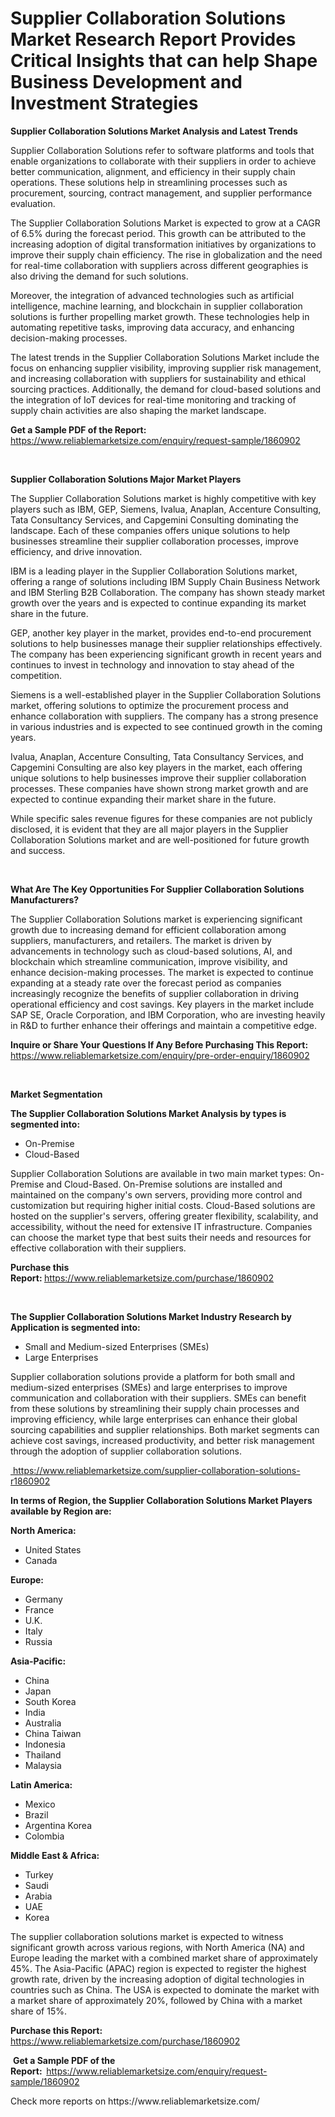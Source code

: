 <p><h1>Supplier Collaboration Solutions Market Research Report Provides Critical Insights that can help Shape Business Development and Investment Strategies</h1></p><p><strong>Supplier Collaboration Solutions Market Analysis and Latest Trends</strong></p>
<p><p>Supplier Collaboration Solutions refer to software platforms and tools that enable organizations to collaborate with their suppliers in order to achieve better communication, alignment, and efficiency in their supply chain operations. These solutions help in streamlining processes such as procurement, sourcing, contract management, and supplier performance evaluation.</p><p>The Supplier Collaboration Solutions Market is expected to grow at a CAGR of 6.5% during the forecast period. This growth can be attributed to the increasing adoption of digital transformation initiatives by organizations to improve their supply chain efficiency. The rise in globalization and the need for real-time collaboration with suppliers across different geographies is also driving the demand for such solutions.</p><p>Moreover, the integration of advanced technologies such as artificial intelligence, machine learning, and blockchain in supplier collaboration solutions is further propelling market growth. These technologies help in automating repetitive tasks, improving data accuracy, and enhancing decision-making processes.</p><p>The latest trends in the Supplier Collaboration Solutions Market include the focus on enhancing supplier visibility, improving supplier risk management, and increasing collaboration with suppliers for sustainability and ethical sourcing practices. Additionally, the demand for cloud-based solutions and the integration of IoT devices for real-time monitoring and tracking of supply chain activities are also shaping the market landscape.</p></p>
<p><strong>Get a Sample PDF of the Report:&nbsp;</strong> <a href="https://www.reliablemarketsize.com/enquiry/request-sample/1860902">https://www.reliablemarketsize.com/enquiry/request-sample/1860902</a></p>
<p>&nbsp;</p>
<p><strong>Supplier Collaboration Solutions Major Market Players</strong></p>
<p><p>The Supplier Collaboration Solutions market is highly competitive with key players such as IBM, GEP, Siemens, Ivalua, Anaplan, Accenture Consulting, Tata Consultancy Services, and Capgemini Consulting dominating the landscape. Each of these companies offers unique solutions to help businesses streamline their supplier collaboration processes, improve efficiency, and drive innovation.</p><p>IBM is a leading player in the Supplier Collaboration Solutions market, offering a range of solutions including IBM Supply Chain Business Network and IBM Sterling B2B Collaboration. The company has shown steady market growth over the years and is expected to continue expanding its market share in the future.</p><p>GEP, another key player in the market, provides end-to-end procurement solutions to help businesses manage their supplier relationships effectively. The company has been experiencing significant growth in recent years and continues to invest in technology and innovation to stay ahead of the competition.</p><p>Siemens is a well-established player in the Supplier Collaboration Solutions market, offering solutions to optimize the procurement process and enhance collaboration with suppliers. The company has a strong presence in various industries and is expected to see continued growth in the coming years.</p><p>Ivalua, Anaplan, Accenture Consulting, Tata Consultancy Services, and Capgemini Consulting are also key players in the market, each offering unique solutions to help businesses improve their supplier collaboration processes. These companies have shown strong market growth and are expected to continue expanding their market share in the future.</p><p>While specific sales revenue figures for these companies are not publicly disclosed, it is evident that they are all major players in the Supplier Collaboration Solutions market and are well-positioned for future growth and success.</p></p>
<p>&nbsp;</p>
<p><strong>What Are The Key Opportunities For Supplier Collaboration Solutions Manufacturers?</strong></p>
<p><p>The Supplier Collaboration Solutions market is experiencing significant growth due to increasing demand for efficient collaboration among suppliers, manufacturers, and retailers. The market is driven by advancements in technology such as cloud-based solutions, AI, and blockchain which streamline communication, improve visibility, and enhance decision-making processes. The market is expected to continue expanding at a steady rate over the forecast period as companies increasingly recognize the benefits of supplier collaboration in driving operational efficiency and cost savings. Key players in the market include SAP SE, Oracle Corporation, and IBM Corporation, who are investing heavily in R&D to further enhance their offerings and maintain a competitive edge.</p></p>
<p><strong>Inquire or Share Your Questions If Any Before Purchasing This Report:</strong> <a href="https://www.reliablemarketsize.com/enquiry/pre-order-enquiry/1860902">https://www.reliablemarketsize.com/enquiry/pre-order-enquiry/1860902</a></p>
<p>&nbsp;</p>
<p><strong>Market Segmentation</strong></p>
<p><strong>The Supplier Collaboration Solutions Market Analysis by types is segmented into:</strong></p>
<p><ul><li>On-Premise</li><li>Cloud-Based</li></ul></p>
<p><p>Supplier Collaboration Solutions are available in two main market types: On-Premise and Cloud-Based. On-Premise solutions are installed and maintained on the company's own servers, providing more control and customization but requiring higher initial costs. Cloud-Based solutions are hosted on the supplier's servers, offering greater flexibility, scalability, and accessibility, without the need for extensive IT infrastructure. Companies can choose the market type that best suits their needs and resources for effective collaboration with their suppliers.</p></p>
<p><strong>Purchase this Report:&nbsp;</strong><a href="https://www.reliablemarketsize.com/purchase/1860902">https://www.reliablemarketsize.com/purchase/1860902</a></p>
<p>&nbsp;</p>
<p><strong>The Supplier Collaboration Solutions Market Industry Research by Application is segmented into:</strong></p>
<p><ul><li>Small and Medium-sized Enterprises (SMEs)</li><li>Large Enterprises</li></ul></p>
<p><p>Supplier collaboration solutions provide a platform for both small and medium-sized enterprises (SMEs) and large enterprises to improve communication and collaboration with their suppliers. SMEs can benefit from these solutions by streamlining their supply chain processes and improving efficiency, while large enterprises can enhance their global sourcing capabilities and supplier relationships. Both market segments can achieve cost savings, increased productivity, and better risk management through the adoption of supplier collaboration solutions.</p></p>
<p><a href="https://www.reliablemarketsize.com/supplier-collaboration-solutions-r1860902">&nbsp;https://www.reliablemarketsize.com/supplier-collaboration-solutions-r1860902</a></p>
<p><strong>In terms of Region, the Supplier Collaboration Solutions Market Players available by Region are:</strong></p>
<p>
    <p> <strong> North America: </strong>
        <ul>
            <li>United States</li>
            <li>Canada</li>
        </ul>
        </p> 
    <p> <strong> Europe: </strong>
        <ul>
            <li>Germany</li>
            <li>France</li>
            <li>U.K.</li>
            <li>Italy</li>
            <li>Russia</li>
        </ul>
        </p> 
    <p> <strong> Asia-Pacific: </strong>
        <ul>
            <li>China</li>
            <li>Japan</li>
            <li>South Korea</li>
            <li>India</li>
            <li>Australia</li>
            <li>China Taiwan</li>
            <li>Indonesia</li>
            <li>Thailand</li>
            <li>Malaysia</li>
        </ul>
        </p> 
    <p> <strong> Latin America: </strong>
        <ul>
            <li>Mexico</li>
            <li>Brazil</li>
            <li>Argentina Korea</li>
            <li>Colombia</li>
        </ul>
        </p> 
    <p> <strong> Middle East & Africa: </strong>
        <ul>
            <li>Turkey</li>
            <li>Saudi</li>
            <li>Arabia</li>
            <li>UAE</li>
            <li>Korea</li>
        </ul>
    </p>
    </p>
<p><p>The supplier collaboration solutions market is expected to witness significant growth across various regions, with North America (NA) and Europe leading the market with a combined market share of approximately 45%. The Asia-Pacific (APAC) region is expected to register the highest growth rate, driven by the increasing adoption of digital technologies in countries such as China. The USA is expected to dominate the market with a market share of approximately 20%, followed by China with a market share of 15%.</p></p>
<p><strong>Purchase this Report: </strong><a href="https://www.reliablemarketsize.com/purchase/1860902">https://www.reliablemarketsize.com/purchase/1860902</a></p>
<p>&nbsp;<strong>Get a Sample PDF of the Report:&nbsp;&nbsp;</strong><a href="https://www.reliablemarketsize.com/enquiry/request-sample/1860902">https://www.reliablemarketsize.com/enquiry/request-sample/1860902</a></p>
<p><strong></strong></p>
<p>Check more reports on https://www.reliablemarketsize.com/</p>